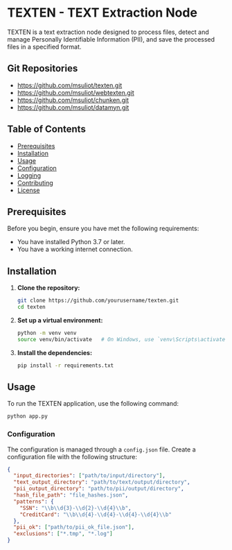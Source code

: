 
# TEXTEN - TEXT Extraction Node

TEXTEN is a text extraction node designed to process files, detect and manage Personally Identifiable Information (PII), and save the processed files in a specified format.

## Git Repositories
- https://github.com/msuliot/texten.git
- https://github.com/msuliot/webtexten.git
- https://github.com/msuliot/chunken.git
- https://github.com/msuliot/datamyn.git

## Table of Contents
- [Prerequisites](#prerequisites)
- [Installation](#installation)
- [Usage](#usage)
- [Configuration](#configuration)
- [Logging](#logging)
- [Contributing](#contributing)
- [License](#license)

## Prerequisites

Before you begin, ensure you have met the following requirements:
- You have installed Python 3.7 or later.
- You have a working internet connection.

## Installation

1. **Clone the repository:**

    ```bash
    git clone https://github.com/yourusername/texten.git
    cd texten
    ```

2. **Set up a virtual environment:**

    ```bash
    python -m venv venv
    source venv/bin/activate   # On Windows, use `venv\Scripts\activate`
    ```

3. **Install the dependencies:**

    ```bash
    pip install -r requirements.txt
    ```

## Usage

To run the TEXTEN application, use the following command:

```bash
python app.py
```

### Configuration

The configuration is managed through a `config.json` file. Create a configuration file with the following structure:

```json
{
  "input_directories": ["path/to/input/directory"],
  "text_output_directory": "path/to/text/output/directory",
  "pii_output_directory": "path/to/pii/output/directory",
  "hash_file_path": "file_hashes.json",
  "patterns": {
    "SSN": "\\b\\d{3}-\\d{2}-\\d{4}\\b",
    "CreditCard": "\\b\\d{4}-\\d{4}-\\d{4}-\\d{4}\\b"
  },
  "pii_ok": ["path/to/pii_ok_file.json"],
  "exclusions": ["*.tmp", "*.log"]
}
```